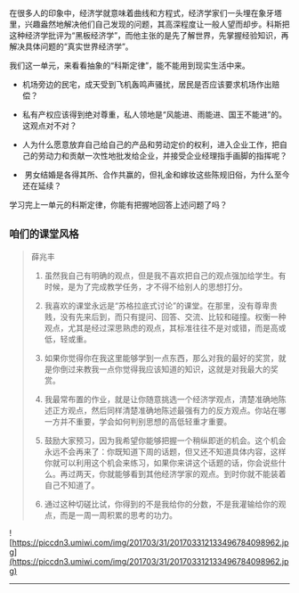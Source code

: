 在很多人的印象中，经济学就意味着曲线和方程式，经济学家们一头埋在象牙塔里，兴趣盎然地解决他们自己发现的问题，其高深程度让一般人望而却步。科斯把这种经济学批评为“黑板经济学”，而他主张的是先了解世界，先掌握经验知识，再解决具体问题的“真实世界经济学”。

我们这一单元，来看看抽象的“科斯定律”，能不能用到现实生活中来。

* 机场旁边的民宅，成天受到飞机轰鸣声骚扰，居民是否应该要求机场作出赔偿？ 

* 私有产权应该得到绝对尊重，私人领地是“风能进、雨能进、国王不能进”的。这观点对不对？

* 人为什么愿意放弃自己给自己的产品和劳动定价的权利，进入企业工作，把自己的劳动力和贡献一次性地批发给企业，并接受企业经理指手画脚的指挥呢？

*  男女结婚是各得其所、合作共赢的，但礼金和嫁妆这些陈规旧俗，为什么至今还在延续？

学习完上一单元的科斯定律，你能有把握地回答上述问题了吗？

## `咱们的课堂风格`

> 薛兆丰
> 
> 1. 虽然我自己有明确的观点，但是我不喜欢把自己的观点强加给学生。有时候，是为了完成教学任务，才不得不给别人的思想打分。
> 
> 
> 
> 2.  我喜欢的课堂永远是“苏格拉底式讨论”的课堂。在那里，没有尊卑贵贱，没有先来后到，而只有提问、回答、交流、比较和碰撞。权衡一种观点，尤其是经过深思熟虑的观点，其标准往往不是对或错，而是高或低，轻或重。 
> 
> 
> 
> 3. 如果你觉得你在我这里能够学到一点东西，那么对我的最好的奖赏，就是你倒过来教我一点你觉得我应该知道的知识，这就是对我最大的奖赏。
> 
> 
> 
> 4.  我最常布置的作业，就是让你随意挑选一个经济学观点，清楚准确地陈述正方观点，然后同样清楚准确地陈述最强有力的反方观点。你站在哪一方并不重要，学会如何判别思想的高低轻重才重要。 
> 
> 
> 
> 5. 鼓励大家预习，因为我希望你能够把握一个稍纵即逝的机会。这个机会永远不会再来了：你既知道下周的话题，但又还不知道具体内容，这样你就可以利用这个机会来练习，如果你来讲这个话题的话，你会说些什么。再过两天，你就能够看到其他经济学家的观点。到时你就不能装着自己不知道了。 
> 
> 
> 
> 6. 通过这种切磋比试，你得到的不是我给你的分数，不是我灌输给你的观点，而是一周一周积累的思考的功力。

![https://piccdn3.umiwi.com/img/201703/31/201703312133496784098962.jpg](https://piccdn3.umiwi.com/img/201703/31/201703312133496784098962.jpg)

---
